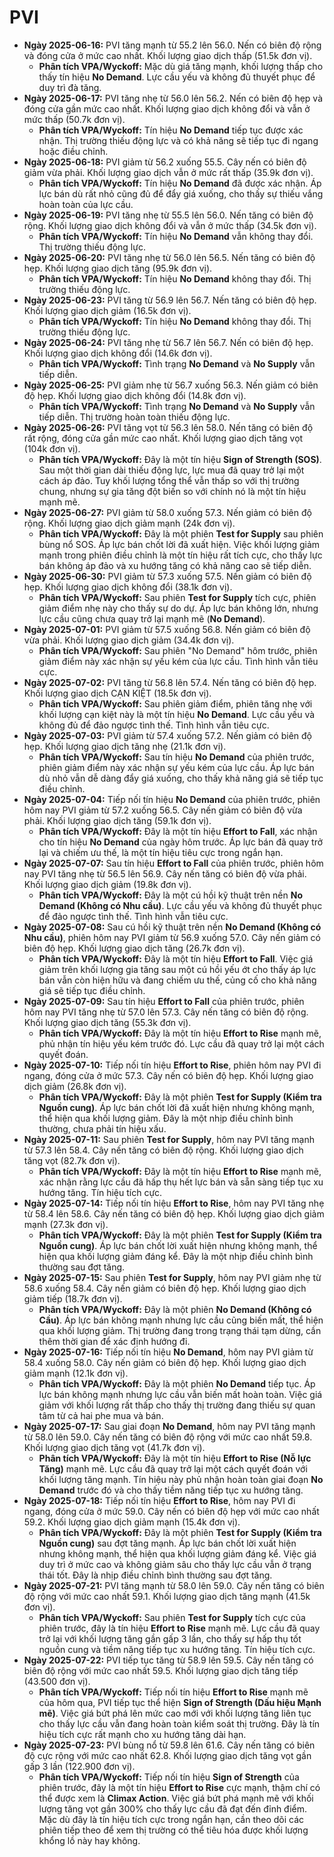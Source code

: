 # PVI

-   **Ngày 2025-06-16:** PVI tăng mạnh từ 55.2 lên 56.0. Nến có biên độ rộng và đóng cửa ở mức cao nhất. Khối lượng giao dịch thấp (51.5k đơn vị).
    -   **Phân tích VPA/Wyckoff:** Mặc dù giá tăng mạnh, khối lượng thấp cho thấy tín hiệu **No Demand**. Lực cầu yếu và không đủ thuyết phục để duy trì đà tăng.
-   **Ngày 2025-06-17:** PVI tăng nhẹ từ 56.0 lên 56.2. Nến có biên độ hẹp và đóng cửa gần mức cao nhất. Khối lượng giao dịch không đổi và vẫn ở mức thấp (50.7k đơn vị).
    -   **Phân tích VPA/Wyckoff:** Tín hiệu **No Demand** tiếp tục được xác nhận. Thị trường thiếu động lực và có khả năng sẽ tiếp tục đi ngang hoặc điều chỉnh.
-   **Ngày 2025-06-18:** PVI giảm từ 56.2 xuống 55.5. Cây nến có biên độ giảm vừa phải. Khối lượng giao dịch vẫn ở mức rất thấp (35.9k đơn vị).
    -   **Phân tích VPA/Wyckoff:** Tín hiệu **No Demand** đã được xác nhận. Áp lực bán dù rất nhỏ cũng đủ để đẩy giá xuống, cho thấy sự thiếu vắng hoàn toàn của lực cầu.
- **Ngày 2025-06-19:** PVI tăng nhẹ từ 55.5 lên 56.0. Nến tăng có biên độ rộng. Khối lượng giao dịch không đổi và vẫn ở mức thấp (34.5k đơn vị).
    - **Phân tích VPA/Wyckoff:** Tín hiệu **No Demand** vẫn không thay đổi. Thị trường thiếu động lực.
- **Ngày 2025-06-20:** PVI tăng nhẹ từ 56.0 lên 56.5. Nến tăng có biên độ hẹp. Khối lượng giao dịch tăng (95.9k đơn vị).
    - **Phân tích VPA/Wyckoff:** Tín hiệu **No Demand** không thay đổi. Thị trường thiếu động lực.
- **Ngày 2025-06-23:** PVI tăng từ 56.9 lên 56.7. Nến tăng có biên độ hẹp. Khối lượng giao dịch giảm (16.5k đơn vị).
    - **Phân tích VPA/Wyckoff:** Tín hiệu **No Demand** không thay đổi. Thị trường thiếu động lực.
- **Ngày 2025-06-24:** PVI tăng nhẹ từ 56.7 lên 56.7. Nến có biên độ hẹp. Khối lượng giao dịch không đổi (14.6k đơn vị).
    - **Phân tích VPA/Wyckoff:** Tình trạng **No Demand** và **No Supply** vẫn tiếp diễn.
- **Ngày 2025-06-25:** PVI giảm nhẹ từ 56.7 xuống 56.3. Nến giảm có biên độ hẹp. Khối lượng giao dịch không đổi (14.8k đơn vị).
    - **Phân tích VPA/Wyckoff:** Tình trạng **No Demand** và **No Supply** vẫn tiếp diễn. Thị trường hoàn toàn thiếu động lực.
- **Ngày 2025-06-26:** PVI tăng vọt từ 56.3 lên 58.0. Nến tăng có biên độ rất rộng, đóng cửa gần mức cao nhất. Khối lượng giao dịch tăng vọt (104k đơn vị).
    - **Phân tích VPA/Wyckoff:** Đây là một tín hiệu **Sign of Strength (SOS)**. Sau một thời gian dài thiếu động lực, lực mua đã quay trở lại một cách áp đảo. Tuy khối lượng tổng thể vẫn thấp so với thị trường chung, nhưng sự gia tăng đột biến so với chính nó là một tín hiệu mạnh mẽ.
- **Ngày 2025-06-27:** PVI giảm từ 58.0 xuống 57.3. Nến giảm có biên độ rộng. Khối lượng giao dịch giảm mạnh (24k đơn vị).
    - **Phân tích VPA/Wyckoff:** Đây là một phiên **Test for Supply** sau phiên bùng nổ SOS. Áp lực bán chốt lời đã xuất hiện. Việc khối lượng giảm mạnh trong phiên điều chỉnh là một tín hiệu rất tích cực, cho thấy lực bán không áp đảo và xu hướng tăng có khả năng cao sẽ tiếp diễn.
- **Ngày 2025-06-30:** PVI giảm từ 57.3 xuống 57.5. Nến giảm có biên độ hẹp. Khối lượng giao dịch không đổi (38.1k đơn vị).
    - **Phân tích VPA/Wyckoff:** Sau phiên **Test for Supply** tích cực, phiên giảm điểm nhẹ này cho thấy sự do dự. Áp lực bán không lớn, nhưng lực cầu cũng chưa quay trở lại mạnh mẽ (**No Demand**).
- **Ngày 2025-07-01:** PVI giảm từ 57.5 xuống 56.8. Nến giảm có biên độ vừa phải. Khối lượng giao dịch giảm (34.4k đơn vị).
    - **Phân tích VPA/Wyckoff:** Sau phiên "No Demand" hôm trước, phiên giảm điểm này xác nhận sự yếu kém của lực cầu. Tình hình vẫn tiêu cực.
- **Ngày 2025-07-02:** PVI tăng từ 56.8 lên 57.4. Nến tăng có biên độ hẹp. Khối lượng giao dịch CẠN KIỆT (18.5k đơn vị).
    - **Phân tích VPA/Wyckoff:** Sau phiên giảm điểm, phiên tăng nhẹ với khối lượng cạn kiệt này là một tín hiệu **No Demand**. Lực cầu yếu và không đủ để đảo ngược tình thế. Tình hình vẫn tiêu cực.
- **Ngày 2025-07-03:** PVI giảm từ 57.4 xuống 57.2. Nến giảm có biên độ hẹp. Khối lượng giao dịch tăng nhẹ (21.1k đơn vị).
    - **Phân tích VPA/Wyckoff:** Sau tín hiệu **No Demand** của phiên trước, phiên giảm điểm này xác nhận sự yếu kém của lực cầu. Áp lực bán dù nhỏ vẫn dễ dàng đẩy giá xuống, cho thấy khả năng giá sẽ tiếp tục điều chỉnh.
- **Ngày 2025-07-04:** Tiếp nối tín hiệu **No Demand** của phiên trước, phiên hôm nay PVI giảm từ 57.2 xuống 56.5. Cây nến giảm có biên độ vừa phải. Khối lượng giao dịch tăng (59.1k đơn vị).
    - **Phân tích VPA/Wyckoff:** Đây là một tín hiệu **Effort to Fall**, xác nhận cho tín hiệu **No Demand** của ngày hôm trước. Áp lực bán đã quay trở lại và chiếm ưu thế, là một tín hiệu tiêu cực trong ngắn hạn.
- **Ngày 2025-07-07:** Sau tín hiệu **Effort to Fall** của phiên trước, phiên hôm nay PVI tăng nhẹ từ 56.5 lên 56.9. Cây nến tăng có biên độ vừa phải. Khối lượng giao dịch giảm (19.8k đơn vị).
    - **Phân tích VPA/Wyckoff:** Đây là một cú hồi kỹ thuật trên nền **No Demand (Không có Nhu cầu)**. Lực cầu yếu và không đủ thuyết phục để đảo ngược tình thế. Tình hình vẫn tiêu cực.
- **Ngày 2025-07-08:** Sau cú hồi kỹ thuật trên nền **No Demand (Không có Nhu cầu)**, phiên hôm nay PVI giảm từ 56.9 xuống 57.0. Cây nến giảm có biên độ hẹp. Khối lượng giao dịch tăng (26.7k đơn vị).
    - **Phân tích VPA/Wyckoff:** Đây là một tín hiệu **Effort to Fall**. Việc giá giảm trên khối lượng gia tăng sau một cú hồi yếu ớt cho thấy áp lực bán vẫn còn hiện hữu và đang chiếm ưu thế, củng cố cho khả năng giá sẽ tiếp tục điều chỉnh.
- **Ngày 2025-07-09:** Sau tín hiệu **Effort to Fall** của phiên trước, phiên hôm nay PVI tăng nhẹ từ 57.0 lên 57.3. Cây nến tăng có biên độ rộng. Khối lượng giao dịch tăng (55.3k đơn vị).
    - **Phân tích VPA/Wyckoff:** Đây là một tín hiệu **Effort to Rise** mạnh mẽ, phủ nhận tín hiệu yếu kém trước đó. Lực cầu đã quay trở lại một cách quyết đoán.
- **Ngày 2025-07-10:** Tiếp nối tín hiệu **Effort to Rise**, phiên hôm nay PVI đi ngang, đóng cửa ở mức 57.3. Cây nến có biên độ hẹp. Khối lượng giao dịch giảm (26.8k đơn vị).
    - **Phân tích VPA/Wyckoff:** Đây là một phiên **Test for Supply (Kiểm tra Nguồn cung)**. Áp lực bán chốt lời đã xuất hiện nhưng không mạnh, thể hiện qua khối lượng giảm. Đây là một nhịp điều chỉnh bình thường, chưa phải tín hiệu xấu.
- **Ngày 2025-07-11:** Sau phiên **Test for Supply**, hôm nay PVI tăng mạnh từ 57.3 lên 58.4. Cây nến tăng có biên độ rộng. Khối lượng giao dịch tăng vọt (82.7k đơn vị).
    - **Phân tích VPA/Wyckoff:** Đây là một tín hiệu **Effort to Rise** mạnh mẽ, xác nhận rằng lực cầu đã hấp thụ hết lực bán và sẵn sàng tiếp tục xu hướng tăng. Tín hiệu tích cực.
- **Ngày 2025-07-14:** Tiếp nối tín hiệu **Effort to Rise**, hôm nay PVI tăng nhẹ từ 58.4 lên 58.6. Cây nến tăng có biên độ hẹp. Khối lượng giao dịch giảm mạnh (27.3k đơn vị).
    - **Phân tích VPA/Wyckoff:** Đây là một phiên **Test for Supply (Kiểm tra Nguồn cung)**. Áp lực bán chốt lời xuất hiện nhưng không mạnh, thể hiện qua khối lượng giảm đáng kể. Đây là một nhịp điều chỉnh bình thường sau đợt tăng.
- **Ngày 2025-07-15:** Sau phiên **Test for Supply**, hôm nay PVI giảm nhẹ từ 58.6 xuống 58.4. Cây nến giảm có biên độ hẹp. Khối lượng giao dịch giảm tiếp (18.7k đơn vị).
    - **Phân tích VPA/Wyckoff:** Đây là một phiên **No Demand (Không có Cầu)**. Áp lực bán không mạnh nhưng lực cầu cũng biến mất, thể hiện qua khối lượng giảm. Thị trường đang trong trạng thái tạm dừng, cần thêm thời gian để xác định hướng đi.
- **Ngày 2025-07-16:** Tiếp nối tín hiệu **No Demand**, hôm nay PVI giảm từ 58.4 xuống 58.0. Cây nến giảm có biên độ hẹp. Khối lượng giao dịch giảm mạnh (12.1k đơn vị).
    - **Phân tích VPA/Wyckoff:** Đây là một phiên **No Demand** tiếp tục. Áp lực bán không mạnh nhưng lực cầu vẫn biến mất hoàn toàn. Việc giá giảm với khối lượng rất thấp cho thấy thị trường đang thiếu sự quan tâm từ cả hai phe mua và bán.
- **Ngày 2025-07-17:** Sau giai đoạn **No Demand**, hôm nay PVI tăng mạnh từ 58.0 lên 59.0. Cây nến tăng có biên độ rộng với mức cao nhất 59.8. Khối lượng giao dịch tăng vọt (41.7k đơn vị).
    - **Phân tích VPA/Wyckoff:** Đây là một tín hiệu **Effort to Rise (Nỗ lực Tăng)** mạnh mẽ. Lực cầu đã quay trở lại một cách quyết đoán với khối lượng tăng mạnh. Tín hiệu này phủ nhận hoàn toàn giai đoạn **No Demand** trước đó và cho thấy tiềm năng tiếp tục xu hướng tăng.
- **Ngày 2025-07-18:** Tiếp nối tín hiệu **Effort to Rise**, hôm nay PVI đi ngang, đóng cửa ở mức 59.0. Cây nến có biên độ hẹp với mức cao nhất 59.2. Khối lượng giao dịch giảm mạnh (15.4k đơn vị).
    - **Phân tích VPA/Wyckoff:** Đây là một phiên **Test for Supply (Kiểm tra Nguồn cung)** sau đợt tăng mạnh. Áp lực bán chốt lời xuất hiện nhưng không mạnh, thể hiện qua khối lượng giảm đáng kể. Việc giá duy trì ở mức cao và không giảm sâu cho thấy lực cầu vẫn ở trạng thái tốt. Đây là nhịp điều chỉnh bình thường sau đợt tăng.
- **Ngày 2025-07-21:** PVI tăng mạnh từ 58.0 lên 59.0. Cây nến tăng có biên độ rộng với mức cao nhất 59.1. Khối lượng giao dịch tăng mạnh (41.5k đơn vị).
    - **Phân tích VPA/Wyckoff:** Sau phiên **Test for Supply** tích cực của phiên trước, đây là tín hiệu **Effort to Rise** mạnh mẽ. Lực cầu đã quay trở lại với khối lượng tăng gần gấp 3 lần, cho thấy sự hấp thụ tốt nguồn cung và tiềm năng tiếp tục xu hướng tăng. Tín hiệu tích cực.
- **Ngày 2025-07-22:** PVI tiếp tục tăng từ 58.9 lên 59.5. Cây nến tăng có biên độ rộng với mức cao nhất 59.5. Khối lượng giao dịch tăng tiếp (43.500 đơn vị).
    - **Phân tích VPA/Wyckoff:** Tiếp nối tín hiệu **Effort to Rise** mạnh mẽ của hôm qua, PVI tiếp tục thể hiện **Sign of Strength (Dấu hiệu Mạnh mẽ)**. Việc giá bứt phá lên mức cao mới với khối lượng tăng liên tục cho thấy lực cầu vẫn đang hoàn toàn kiểm soát thị trường. Đây là tín hiệu tích cực rất mạnh cho xu hướng tăng dài hạn.
- **Ngày 2025-07-23:** PVI bùng nổ từ 59.8 lên 61.6. Cây nến tăng có biên độ cực rộng với mức cao nhất 62.8. Khối lượng giao dịch tăng vọt gần gấp 3 lần (122.900 đơn vị).
    - **Phân tích VPA/Wyckoff:** Tiếp nối tín hiệu **Sign of Strength** của phiên trước, đây là một tín hiệu **Effort to Rise** cực mạnh, thậm chí có thể được xem là **Climax Action**. Việc giá bứt phá mạnh mẽ với khối lượng tăng vọt gần 300% cho thấy lực cầu đã đạt đến đỉnh điểm. Mặc dù đây là tín hiệu tích cực trong ngắn hạn, cần theo dõi các phiên tiếp theo để xem thị trường có thể tiêu hóa được khối lượng khổng lồ này hay không.


